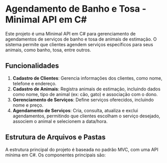 # Agendamento de Banho e Tosa - Minimal API em C#

Este projeto é uma Minimal API em C# para gerenciamento de agendamentos de serviços de banho e tosa de animais de estimação. O sistema permite que clientes agendem serviços específicos para seus animais, como banho, tosa, entre outros.

## Funcionalidades

1. **Cadastro de Clientes**: Gerencia informações dos clientes, como nome, telefone e endereço.
2. **Cadastro de Animais**: Registra animais de estimação, incluindo dados como nome, tipo de animal (ex: cão, gato) e associação com o dono.
3. **Gerenciamento de Serviços**: Define serviços oferecidos, incluindo nome e preço.
4. **Agendamento de Serviços**: Cria, consulta, atualiza e exclui agendamentos, permitindo que clientes escolham o serviço desejado, associem o animal e selecionem a data/hora.

## Estrutura de Arquivos e Pastas

A estrutura principal do projeto é baseada no padrão MVC, com uma API mínima em C#. Os componentes principais são:

